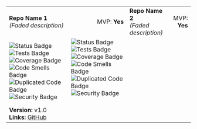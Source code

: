 <table>
  <tr>
    <td><strong>Repo Name 1</strong><br><em>(Faded description)</em></td>
    <td style="text-align: right;">MVP: <strong>Yes</strong></td> <!-- MVP moved to the right -->
    <td><strong>Repo Name 2</strong><br><em>(Faded description)</em></td>
    <td style="text-align: right;">MVP: <strong>Yes</strong></td> <!-- MVP moved to the right -->
  </tr>
  <tr>
    <td>
      <img src="https://img.shields.io/badge/Status-Active-brightgreen" alt="Status Badge"> 
      <img src="https://img.shields.io/badge/Tests-Passing-green" alt="Tests Badge">
      <img src="https://img.shields.io/badge/Coverage-90%25-brightgreen" alt="Coverage Badge">
      <img src="https://img.shields.io/badge/Code%20Smells-Low-yellow" alt="Code Smells Badge"><br>
      <img src="https://img.shields.io/badge/Duplicated%20Code-Low-yellow" alt="Duplicated Code Badge">
      <img src="https://img.shields.io/badge/Security-High-red" alt="Security Badge">
    </td>
    <td>
      <img src="https://img.shields.io/badge/Status-Active-brightgreen" alt="Status Badge"> 
      <img src="https://img.shields.io/badge/Tests-Passing-green" alt="Tests Badge">
      <img src="https://img.shields.io/badge/Coverage-90%25-brightgreen" alt="Coverage Badge">
      <img src="https://img.shields.io/badge/Code%20Smells-Low-yellow" alt="Code Smells Badge"><br>
      <img src="https://img.shields.io/badge/Duplicated%20Code-Low-yellow" alt="Duplicated Code Badge">
      <img src="https://img.shields.io/badge/Security-High-red" alt="Security Badge"><br><br> <!-- Added extra spacing -->
    </td>
  </tr>
  <tr>
    <td><strong>Version:</strong> v1.0 <strong>Links:</strong> <a href="https://github.com">GitHub</a></
